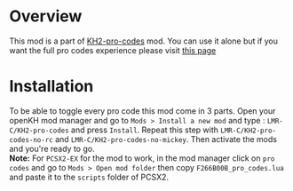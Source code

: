 <h1>Overview</h1>
<p>This mod is a part of <a href="https://github.com/LMR-C/KH2-pro-codes">KH2-pro-codes</a> mod. You can use it alone but if you want the full pro codes experience please visit <a href="https://github.com/LMR-C/KH2-pro-codes">this page</a></p>

<h1>Installation</h1>
<p>To be able to toggle every pro code this mod come in 3 parts. Open your openKH mod manager and go to <code>Mods > Install a new mod</code>
and type : <code>LMR-C/KH2-pro-codes</code> and press <code>Install</code>. Repeat this step with <code>LMR-C/KH2-pro-codes-no-rc</code> and <code>LMR-C/KH2-pro-codes-no-mickey</code>. Then activate the mods and you're ready to go.<br/>
  <B>Note:</B> For <code>PCSX2-EX</code> for the mod to work, in the mod manager click on <code>pro codes</code> and go to <code>Mods > Open mod folder</code> then copy <code>F266B00B_pro_codes.lua</code>
 and paste it to the <code>scripts</code> folder of PCSX2.</p>
